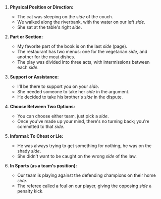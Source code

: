 1. **Physical Position or Direction:**
   - The cat was sleeping on the *side* of the couch.
   - We walked along the riverbank, with the water on our left *side*.
   - She sat at the table's right *side*.

2. **Part or Section:**
   - My favorite part of the book is on the last *side* (page).
   - The restaurant has two menus: one for the vegetarian *side*, and another for the meat dishes.
   - The play was divided into three acts, with intermissions between each *side*.

3. **Support or Assistance:**
   - I'll be there to support you on your *side*.
   - She needed someone to take her *side* in the argument.
   - He decided to take his brother's *side* in the dispute.

4. **Choose Between Two Options:**
   - You can choose either team, just pick a *side*.
   - Once you've made up your mind, there's no turning back; you're committed to that *side*.

5. **Informal: To Cheat or Lie:**
   - He was always trying to get something for nothing, he was on the shady *side*.
   - She didn't want to be caught on the wrong *side* of the law.

6. **In Sports (as a team's position):**
   - Our team is playing against the defending champions on their home *side*.
   - The referee called a foul on our player, giving the opposing *side* a penalty kick.